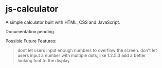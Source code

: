 # js-calculator

A simple calculator built with HTML, CSS and JavaScript.

Documentation pending.

Possible Future Features:
>dont let users input enough numbers to overflow the screen.
>don't let users input a number with multiple dots, like 1.2.5.3
>add a better looking font to the display
